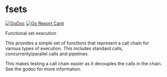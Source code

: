 # fsets

[![GoDoc](https://godoc.org/github.com/johnsiilver/fsets?status.svg)](https://pkg.go.dev/github.com/gostdlib/base)
[![Go Report Card](https://goreportcard.com/badge/johnsiilver/fsets)](https://goreportcard.com/report/johnsiilver/fsets)

Functional set execution

This provides a simple set of functions that represent a call chain for various types of execution. This includes standard
calls, concurrenty/parallel calls and pipelines.

This makes testing a call chain easier as it decouples the calls in the chain. See the godoc for more information.
